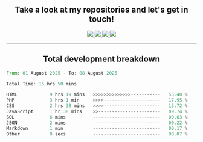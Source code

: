 <h2 align="center">
  Take a look at my repositories and let's get in touch!
</h2>
<p align="center">
  <a href="https://www.instagram.com/rayhanarkan?igsh=MXM3dHhmMTZ3ZWVsaA==">
    <img src="https://img.icons8.com/material-outlined/30/689d6a/instagram.png"/>
  </a>
  <a href="https://www.linkedin.com/in/rayhanarkan/">
    <img src="https://img.icons8.com/material-outlined/30/689d6a/linkedin.png"/>
  </a>
  <a href="">
    <img src="https://img.icons8.com/material-outlined/30/689d6a/geography.png"/>
  </a>
  <a href="mailto:rayhanarkan30@gmail.com">
    <img src="https://img.icons8.com/material-outlined/30/689d6a/email.png"/>
  </a>
</p>

---

<h2 align="center">Total development breakdown</h2>

<p align="center">
<!--START_SECTION:waka-->

```rust
From: 01 August 2025 - To: 08 August 2025

Total Time: 16 hrs 50 mins

HTML            9 hrs 19 mins   >>>>>>>>>>>>>>-----------   55.40 %
PHP             3 hrs 1 min     >>>>---------------------   17.95 %
CSS             2 hrs 38 mins   >>>>---------------------   15.72 %
JavaScript      1 hr 38 mins    >>-----------------------   09.74 %
SQL             6 mins          -------------------------   00.63 %
JSON            2 mins          -------------------------   00.22 %
Markdown        1 min           -------------------------   00.17 %
Other           0 secs          -------------------------   00.07 %
```

<!--END_SECTION:waka-->
</p>

